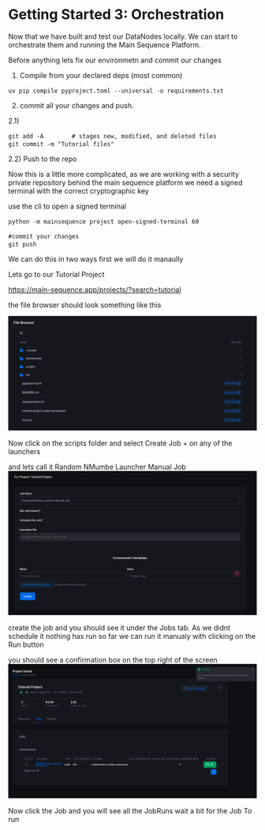 # Getting Started 3: Orchestration


Now that we have built and test our DataNodes locally. We can start to orchestrate them and  running the Main Sequence
Platform. 


Before anything lets fix our environmetn and commit our changes

1) Compile from your declared deps (most common)
```shell
uv pip compile pyproject.toml --universal -o requirements.txt

```
2) commit all your changes and push. 

2.1)
```shell
git add -A        # stages new, modified, and deleted files
git commit -m "Tutorial files"

```
2.2) Push to the repo

Now this is a little more complicated, as we are working with a security private repository behind the main sequence platform
we need a signed terminal with the correct cryptographic key

use the cli to open a signed terminal

```shell
python -m mainsequence project open-signed-terminal 60

```
```shell
#commit your changes
git push
```


We can do this  in two ways first we will do it manaully


Lets go to our Tutorial Project

https://main-sequence.app/projects/?search=tutorial

the file browser should look something like this

![img.png](project_file_browser.png)

Now click on the scripts folder and select  Create Job + on any of the launchers

and lets call it  Random NMumbe Launcher Manual Job
![img.png](random_number_launcher_create_job.png)

create the job and you should see it under the Jobs tab. As we didnt schedule it nothing has run so far we can run it 
manualy with clicking on the Run  button

you should see a confirmation box on the top right of the screen
![img.png](job_run_confirmation.png)

Now click the Job and you will see all the JobRuns wait a bit for the Job To run 
